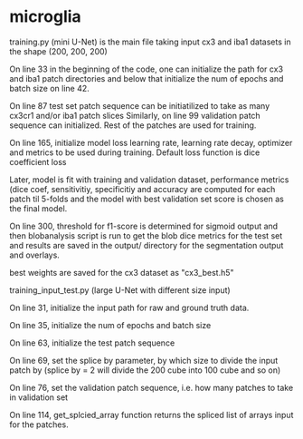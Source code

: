 # microglia

training.py (mini U-Net) is the main file taking input cx3 and iba1 datasets in the shape (200, 200, 200)

  On line 33 in the beginning of the code, one can initialize the path for cx3 and iba1 patch directories and below that initialize the num of epochs and     batch size on line 42.

  On line 87 test set patch sequence can be initiatilized to take as many cx3cr1 and/or iba1 patch slices
  Similarly, on line 99 validation patch sequence can initialized.
  Rest of the patches are used for training.

  On line 165, initialize model loss learning rate, learning rate decay, optimizer and metrics to be used during training. Default loss function is dice     coefficient loss
  
  Later, model is fit with training and validation dataset, performance metrics (dice coef, sensitivitiy, specificitiy and accuracy are computed for each patch til 5-folds and the model with best validation set score is chosen as the final model.
  
  On line 300, threshold for f1-score is determined for sigmoid output and then blobanalysis script is run to get the blob dice metrics for the test set and results are saved in the output/ directory for the segmentation output and overlays.
  
  best weights are saved for the cx3 dataset as "cx3_best.h5"
  
  
training_input_test.py (large U-Net with different size input)

  On line 31, initialize the input path for raw and ground truth data.
  
  On line 35, initialize the num of epochs and batch size
  
  On line 63, initialize the test patch sequence
  
  On line 69, set the splice by parameter, by which size to divide the input patch by (splice by = 2 will divide the 200 cube into 100 cube and so on)
  
  On line 76, set the validation patch sequence, i.e. how many patches to take in validation set
  
  On line 114, get_splcied_array function returns the spliced list of arrays input for the patches.

